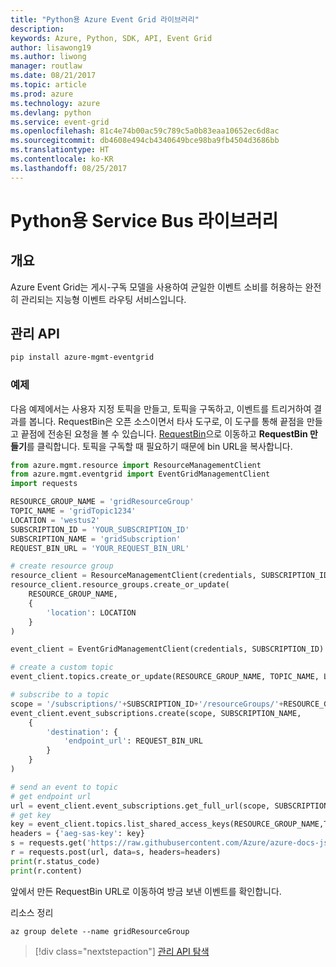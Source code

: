 ```yaml
---
title: "Python용 Azure Event Grid 라이브러리"
description: 
keywords: Azure, Python, SDK, API, Event Grid
author: lisawong19
ms.author: liwong
manager: routlaw
ms.date: 08/21/2017
ms.topic: article
ms.prod: azure
ms.technology: azure
ms.devlang: python
ms.service: event-grid
ms.openlocfilehash: 81c4e74b00ac59c789c5a0b83eaa10652ec6d8ac
ms.sourcegitcommit: db4608e494cb4340649bce98ba9fb4504d3686bb
ms.translationtype: HT
ms.contentlocale: ko-KR
ms.lasthandoff: 08/25/2017
---
```

# <a name="service-bus-libraries-for-python"></a>Python용 Service Bus 라이브러리

## <a name="overview"></a>개요
Azure Event Grid는 게시-구독 모델을 사용하여 균일한 이벤트 소비를 허용하는 완전히 관리되는 지능형 이벤트 라우팅 서비스입니다.

## <a name="management-api"></a>관리 API
```bash
pip install azure-mgmt-eventgrid
```

### <a name="example"></a>예제
다음 예제에서는 사용자 지정 토픽을 만들고, 토픽을 구독하고, 이벤트를 트리거하여 결과를 봅니다. RequestBin은 오픈 소스이면서 타사 도구로, 이 도구를 통해 끝점을 만들고 끝점에 전송된 요청을 볼 수 있습니다. [RequestBin](https://requestb.in/)으로 이동하고 **RequestBin 만들기**를 클릭합니다. 토픽을 구독할 때 필요하기 때문에 bin URL을 복사합니다.

```python
from azure.mgmt.resource import ResourceManagementClient
from azure.mgmt.eventgrid import EventGridManagementClient
import requests

RESOURCE_GROUP_NAME = 'gridResourceGroup'
TOPIC_NAME = 'gridTopic1234'
LOCATION = 'westus2'
SUBSCRIPTION_ID = 'YOUR_SUBSCRIPTION_ID'
SUBSCRIPTION_NAME = 'gridSubscription'
REQUEST_BIN_URL = 'YOUR_REQUEST_BIN_URL'

# create resource group
resource_client = ResourceManagementClient(credentials, SUBSCRIPTION_ID)
resource_client.resource_groups.create_or_update(
    RESOURCE_GROUP_NAME,
    {
        'location': LOCATION
    }
)

event_client = EventGridManagementClient(credentials, SUBSCRIPTION_ID)

# create a custom topic
event_client.topics.create_or_update(RESOURCE_GROUP_NAME, TOPIC_NAME, LOCATION)

# subscribe to a topic
scope = '/subscriptions/'+SUBSCRIPTION_ID+'/resourceGroups/'+RESOURCE_GROUP_NAME+'/providers/Microsoft.EventGrid/topics/'+TOPIC_NAME
event_client.event_subscriptions.create(scope, SUBSCRIPTION_NAME,
    {
        'destination': {
            'endpoint_url': REQUEST_BIN_URL
        }
    }
)

# send an event to topic
# get endpoint url
url = event_client.event_subscriptions.get_full_url(scope, SUBSCRIPTION_NAME).endpoint_url
# get key
key = event_client.topics.list_shared_access_keys(RESOURCE_GROUP_NAME,TOPIC_NAME).key1
headers = {'aeg-sas-key': key}
s = requests.get('https://raw.githubusercontent.com/Azure/azure-docs-json-samples/master/event-grid/customevent.json')
r = requests.post(url, data=s, headers=headers)
print(r.status_code)
print(r.content)
```
앞에서 만든 RequestBin URL로 이동하여 방금 보낸 이벤트를 확인합니다.

리소스 정리
```azurecli-interactive
az group delete --name gridResourceGroup
```

> [!div class="nextstepaction"]
> [관리 API 탐색](/python/api/overview/azure/eventgrid/managementlibrary)

